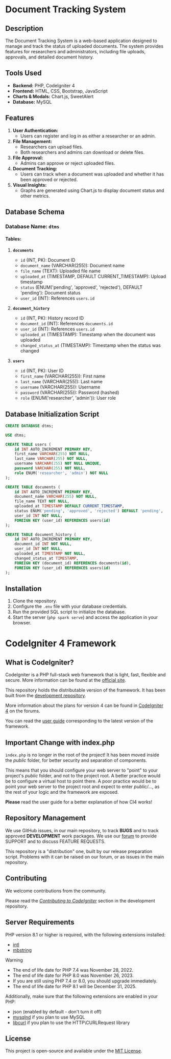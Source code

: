 # Document Tracking System

## Description
The Document Tracking System is a web-based application designed to manage and track the status of uploaded documents. The system provides features for researchers and administrators, including file uploads, approvals, and detailed document history.

## Tools Used
- **Backend:** PHP, CodeIgniter 4
- **Frontend:** HTML, CSS, Bootstrap, JavaScript
- **Charts & Modals:** Chart.js, SweetAlert
- **Database:** MySQL

## Features
1. **User Authentication:**
   - Users can register and log in as either a researcher or an admin.
2. **File Management:**
   - Researchers can upload files.
   - Both researchers and admins can download or delete files.
3. **File Approval:**
   - Admins can approve or reject uploaded files.
4. **Document Tracking:**
   - Users can track when a document was uploaded and whether it has been approved or rejected.
5. **Visual Insights:**
   - Graphs are generated using Chart.js to display document status and other metrics.

## Database Schema

### Database Name: `dtms`

#### Tables:
1. **`documents`**
   - `id` (INT, PK): Document ID
   - `document_name` (VARCHAR(255)): Document name
   - `file_name` (TEXT): Uploaded file name
   - `uploaded_at` (TIMESTAMP, DEFAULT CURRENT_TIMESTAMP): Upload timestamp
   - `status` (ENUM('pending', 'approved', 'rejected'), DEFAULT 'pending'): Document status
   - `user_id` (INT): References `users.id`

2. **`document_history`**
   - `id` (INT, PK): History record ID
   - `document_id` (INT): References `documents.id`
   - `user_id` (INT): References `users.id`
   - `uploaded_at` (TIMESTAMP): Timestamp when the document was uploaded
   - `changed_status_at` (TIMESTAMP): Timestamp when the status was changed

3. **`users`**
   - `id` (INT, PK): User ID
   - `first_name` (VARCHAR(255)): First name
   - `last_name` (VARCHAR(255)): Last name
   - `username` (VARCHAR(255)): Username
   - `password` (VARCHAR(255)): Password (hashed)
   - `role` (ENUM('researcher', 'admin')): User role

## Database Initialization Script
```sql
CREATE DATABASE dtms;

USE dtms;

CREATE TABLE users (
    id INT AUTO_INCREMENT PRIMARY KEY,
    first_name VARCHAR(255) NOT NULL,
    last_name VARCHAR(255) NOT NULL,
    username VARCHAR(255) NOT NULL UNIQUE,
    password VARCHAR(255) NOT NULL,
    role ENUM('researcher', 'admin') NOT NULL
);

CREATE TABLE documents (
    id INT AUTO_INCREMENT PRIMARY KEY,
    document_name VARCHAR(255) NOT NULL,
    file_name TEXT NOT NULL,
    uploaded_at TIMESTAMP DEFAULT CURRENT_TIMESTAMP,
    status ENUM('pending', 'approved', 'rejected') DEFAULT 'pending',
    user_id INT NOT NULL,
    FOREIGN KEY (user_id) REFERENCES users(id)
);

CREATE TABLE document_history (
    id INT AUTO_INCREMENT PRIMARY KEY,
    document_id INT NOT NULL,
    user_id INT NOT NULL,
    uploaded_at TIMESTAMP NOT NULL,
    changed_status_at TIMESTAMP,
    FOREIGN KEY (document_id) REFERENCES documents(id),
    FOREIGN KEY (user_id) REFERENCES users(id)
);
```

## Installation
1. Clone the repository.
2. Configure the `.env` file with your database credentials.
3. Run the provided SQL script to initialize the database.
4. Start the server (`php spark serve`) and access the application in your browser.

# CodeIgniter 4 Framework

## What is CodeIgniter?

CodeIgniter is a PHP full-stack web framework that is light, fast, flexible and secure.
More information can be found at the [official site](https://codeigniter.com).

This repository holds the distributable version of the framework.
It has been built from the
[development repository](https://github.com/codeigniter4/CodeIgniter4).

More information about the plans for version 4 can be found in [CodeIgniter 4](https://forum.codeigniter.com/forumdisplay.php?fid=28) on the forums.

You can read the [user guide](https://codeigniter.com/user_guide/)
corresponding to the latest version of the framework.

## Important Change with index.php

`index.php` is no longer in the root of the project! It has been moved inside the *public* folder,
for better security and separation of components.

This means that you should configure your web server to "point" to your project's *public* folder, and
not to the project root. A better practice would be to configure a virtual host to point there. A poor practice would be to point your web server to the project root and expect to enter *public/...*, as the rest of your logic and the
framework are exposed.

**Please** read the user guide for a better explanation of how CI4 works!

## Repository Management

We use GitHub issues, in our main repository, to track **BUGS** and to track approved **DEVELOPMENT** work packages.
We use our [forum](http://forum.codeigniter.com) to provide SUPPORT and to discuss
FEATURE REQUESTS.

This repository is a "distribution" one, built by our release preparation script.
Problems with it can be raised on our forum, or as issues in the main repository.

## Contributing

We welcome contributions from the community.

Please read the [*Contributing to CodeIgniter*](https://github.com/codeigniter4/CodeIgniter4/blob/develop/CONTRIBUTING.md) section in the development repository.

## Server Requirements

PHP version 8.1 or higher is required, with the following extensions installed:

- [intl](http://php.net/manual/en/intl.requirements.php)
- [mbstring](http://php.net/manual/en/mbstring.installation.php)

> [!WARNING]
> - The end of life date for PHP 7.4 was November 28, 2022.
> - The end of life date for PHP 8.0 was November 26, 2023.
> - If you are still using PHP 7.4 or 8.0, you should upgrade immediately.
> - The end of life date for PHP 8.1 will be December 31, 2025.

Additionally, make sure that the following extensions are enabled in your PHP:

- json (enabled by default - don't turn it off)
- [mysqlnd](http://php.net/manual/en/mysqlnd.install.php) if you plan to use MySQL
- [libcurl](http://php.net/manual/en/curl.requirements.php) if you plan to use the HTTP\CURLRequest library

## License
This project is open-source and available under the [MIT License](LICENSE).
